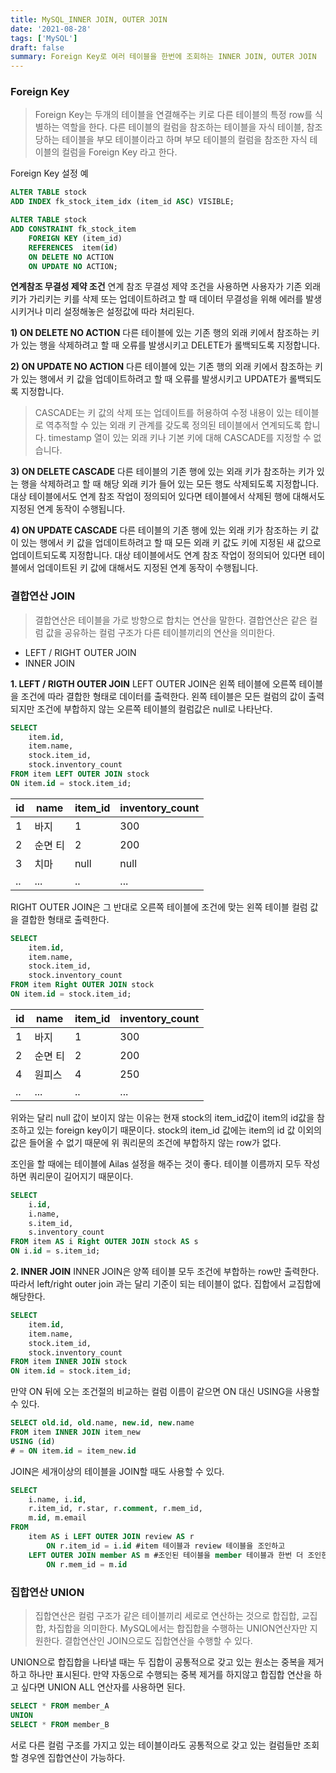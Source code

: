 ```yaml
---
title: MySQL_INNER JOIN, OUTER JOIN
date: '2021-08-28'
tags: ['MySQL']
draft: false
summary: Foreign Key로 여러 테이블을 한번에 조회하는 INNER JOIN, OUTER JOIN
---
```


### Foreign Key

> Foreign Key는 두개의 테이블을 연결해주는 키로 다른 테이블의 특정 row를 식별하는 역할을 한다. 다른 테이블의 컬럼을 참조하는 테이블을 자식 테이블, 참조 당하는 테이블을 부모 테이블이라고 하며 부모 테이블의 컬럼을 참조한 자식 테이블의 컬럼을 Foreign Key 라고 한다.

Foreign Key 설정 예

```sql
ALTER TABLE stock
ADD INDEX fk_stock_item_idx (item_id ASC) VISIBLE;

ALTER TABLE stock
ADD CONSTRAINT fk_stock_item
    FOREIGN KEY (item_id)
    REFERENCES  item(id)
    ON DELETE NO ACTION
    ON UPDATE NO ACTION;
```

**연계참조 무결성 제약 조건**
연계 참조 무결성 제약 조건을 사용하면 사용자가 기존 외래 키가 가리키는 키를 삭제 또는 업데이트하려고 할 때 데이터 무결성을 위해 에러를 발생시키거나 미리 설정해놓은 설정값에 따라 처리된다.

**1) ON DELETE NO ACTION**
다른 테이블에 있는 기존 행의 외래 키에서 참조하는 키가 있는 행을 삭제하려고 할 때 오류를 발생시키고 DELETE가 롤백되도록 지정합니다.

**2) ON UPDATE NO ACTION**
다른 테이블에 있는 기존 행의 외래 키에서 참조하는 키가 있는 행에서 키 값을 업데이트하려고 할 때 오류를 발생시키고 UPDATE가 롤백되도록 지정합니다.

> CASCADE는 키 값의 삭제 또는 업데이트를 허용하여 수정 내용이 있는 테이블로 역추적할 수 있는 외래 키 관계를 갖도록 정의된 테이블에서 연계되도록 합니다. timestamp 열이 있는 외래 키나 기본 키에 대해 CASCADE를 지정할 수 없습니다.

**3) ON DELETE CASCADE**
다른 테이블의 기존 행에 있는 외래 키가 참조하는 키가 있는 행을 삭제하려고 할 때 해당 외래 키가 들어 있는 모든 행도 삭제되도록 지정합니다. 대상 테이블에서도 연계 참조 작업이 정의되어 있다면 테이블에서 삭제된 행에 대해서도 지정된 연계 동작이 수행됩니다.

**4) ON UPDATE CASCADE**
다른 테이블의 기존 행에 있는 외래 키가 참조하는 키 값이 있는 행에서 키 값을 업데이트하려고 할 때 모든 외래 키 값도 키에 지정된 새 값으로 업데이트되도록 지정합니다. 대상 테이블에서도 연계 참조 작업이 정의되어 있다면 테이블에서 업데이트된 키 값에 대해서도 지정된 연계 동작이 수행됩니다.

### 결합연산 JOIN

> 결합연산은 테이블을 가로 방향으로 합치는 연산을 말한다. 결합연산은 같은 컬럼 값을 공유하는 컬럼 구조가 다른 테이블끼리의 연산을 의미한다.

- LEFT / RIGHT OUTER JOIN
- INNER JOIN

**1. LEFT / RIGTH OUTER JOIN**
LEFT OUTER JOIN은 왼쪽 테이블에 오른쪽 테이블을 조건에 따라 결합한 형태로 데이터를 출력한다. 왼쪽 테이블은 모든 컬럼의 값이 출력되지만 조건에 부합하지 않는 오른쪽 테이블의 컬럼값은 null로 나타난다.

```sql
SELECT
    item.id,
    item.name,
    stock.item_id,
    stock.inventory_count
FROM item LEFT OUTER JOIN stock
ON item.id = stock.item_id;
```

| id  | name    | item_id | inventory_count |
| --- | ------- | ------- | --------------- |
| 1   | 바지    | 1       | 300             |
| 2   | 순면 티 | 2       | 200             |
| 3   | 치마    | null    | null            |
| ..  | ...     | ..      | ...             |

RIGHT OUTER JOIN은 그 반대로 오른쪽 테이블에 조건에 맞는 왼쪽 테이블 컬럼 값을 결합한 형태로 출력한다.

```sql
SELECT
    item.id,
    item.name,
    stock.item_id,
    stock.inventory_count
FROM item Right OUTER JOIN stock
ON item.id = stock.item_id;
```

| id  | name    | item_id | inventory_count |
| --- | ------- | ------- | --------------- |
| 1   | 바지    | 1       | 300             |
| 2   | 순면 티 | 2       | 200             |
| 4   | 원피스  | 4       | 250             |
| ..  | ...     | ..      | ...             |

위와는 달리 null 값이 보이지 않는 이유는 현재 stock의 item_id값이 item의 id값을 참조하고 있는 foreign key이기 때문이다. stock의 item_id 값에는 item의 id 값 이외의 값은 들어올 수 없기 때문에 위 쿼리문의 조건에 부합하지 않는 row가 없다.

조인을 할 때에는 테이블에 Ailas 설정을 해주는 것이 좋다. 테이블 이름까지 모두 작성하면 쿼리문이 길어지기 때문이다.

```sql
SELECT
    i.id,
    i.name,
    s.item_id,
    s.inventory_count
FROM item AS i Right OUTER JOIN stock AS s
ON i.id = s.item_id;
```

**2. INNER JOIN**
INNER JOIN은 양쪽 테이블 모두 조건에 부합하는 row만 출력한다. 따라서 left/right outer join 과는 달리 기준이 되는 테이블이 없다. 집합에서 교집합에 해당한다.

```sql
SELECT
    item.id,
    item.name,
    stock.item_id,
    stock.inventory_count
FROM item INNER JOIN stock
ON item.id = stock.item_id;
```

만약 ON 뒤에 오는 조건절의 비교하는 컬럼 이름이 같으면 ON 대신 USING을 사용할 수 있다.

```sql
SELECT old.id, old.name, new.id, new.name
FROM item INNER JOIN item_new
USING (id)
# = ON item.id = item_new.id
```

JOIN은 세개이상의 테이블을 JOIN할 때도 사용할 수 있다.

```sql
SELECT
    i.name, i.id,
    r.item_id, r.star, r.comment, r.mem_id,
    m.id, m.email
FROM
    item AS i LEFT OUTER JOIN review AS r
        ON r.item_id = i.id #item 테이블과 review 테이블을 조인하고
    LEFT OUTER JOIN member AS m #조인된 테이블을 member 테이블과 한번 더 조인한다.
        ON r.mem_id = m.id
```

### 집합연산 UNION

> 집합연산은 컬럼 구조가 같은 테이블끼리 세로로 연산하는 것으로 합집합, 교집합, 차집합을 의미한다. MySQL에서는 합집합을 수행하는 UNION연산자만 지원한다. 결합연산인 JOIN으로도 집합연산을 수행할 수 있다.

UNION으로 합집합을 나타낼 때는 두 집합이 공통적으로 갖고 있는 원소는 중복을 제거하고 하나만 표시된다.
만약 자동으로 수행되는 중복 제거를 하지않고 합집합 연산을 하고 싶다면 UNION ALL 연산자를 사용하면 된다.

```sql
SELECT * FROM member_A
UNION
SELECT * FROM member_B
```

서로 다른 컬럼 구조를 가지고 있는 테이블이라도 공통적으로 갖고 있는 컬럼들만 조회할 경우엔 집합연산이 가능하다.
